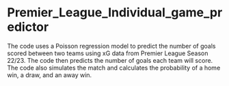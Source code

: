 # Premier_League_Individual_game_predictor
The code uses a Poisson regression model to predict the number of goals scored between two teams using xG data from Premier League Season 22/23. The code then predicts the number of goals each team will score. The code also simulates the match and calculates the probability of a home win, a draw, and an away win.

